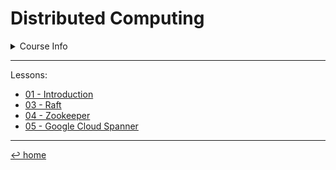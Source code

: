 # Distributed Computing

<details>
	<summary>Course Info</summary>
	<blockquote>
		Teacher: Matteo Dell'Amico &amp; Marina Ribaudo<br>
		First semester (Sept. 2022)<br>
		6 cfu
	</blockquote>
</details>

---

Lessons:
- [01 - Introduction](01%20-%20Intro%20DC)
- [03 - Raft](03%20-%20Raft.md)
- [04 - Zookeeper](04%20-%20Zookeeper.md)
- [05 - Google Cloud Spanner](05%20-%20Google%20Cloud%20Spanner.md)

---

[↩ home](/README.md)
